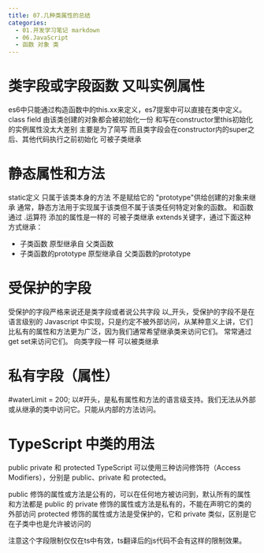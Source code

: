 ```yaml
---
title: 07.几种类属性的总结
categories:
  - 01.开发学习笔记 markdown
  - 06.JavaScript
  - 函数 对象 类
---
```


# 类字段或字段函数 又叫实例属性
es6中只能通过构造函数中的this.xx来定义，es7提案中可以直接在类中定义。
class field
由该类创建的对象都会被初始化一份
和写在constructor里this初始化的实例属性没太大差别
主要是为了简写
而且类字段会在constructor内的super之后、其他代码执行之前初始化
可被子类继承

# 静态属性和方法
static定义
只属于该类本身的方法 不是赋给它的 "prototype"供给创建的对象来继承
通常，静态方法用于实现属于该类但不属于该类任何特定对象的函数。
和函数通过 .运算符 添加的属性是一样的
可被子类继承
extends关键字，通过下面这种方式继承：
* 子类函数 原型继承自 父类函数
* 子类函数的prototype 原型继承自 父类函数的prototype

# 受保护的字段
受保护的字段严格来说还是类字段或者说公共字段
以_开头，受保护的字段不是在语言级别的 Javascript 中实现，只是约定不被外部访问，从某种意义上讲，它们比私有的属性和方法更为广泛，因为我们通常希望继承类来访问它们。
常常通过get set来访问它们。
向类字段一样 可以被类继承

# 私有字段（属性）
 #waterLimit = 200;
 以#开头，是私有属性和方法的语言级支持。我们无法从外部或从继承的类中访问它。只能从内部的方法访问。
 
 
 
# TypeScript 中类的用法
public private 和 protected
TypeScript 可以使用三种访问修饰符（Access Modifiers），分别是 public、private 和 protected。

public 修饰的属性或方法是公有的，可以在任何地方被访问到，默认所有的属性和方法都是 public 的
private 修饰的属性或方法是私有的，不能在声明它的类的外部访问
protected 修饰的属性或方法是受保护的，它和 private 类似，区别是它在子类中也是允许被访问的

注意这个字段限制仅仅在ts中有效，ts翻译后的js代码不会有这样的限制效果。